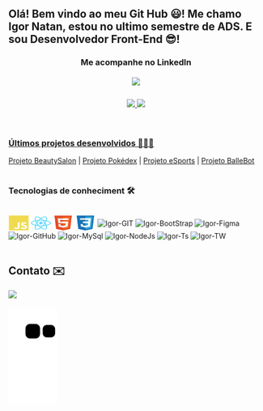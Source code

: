 ## Olá! Bem vindo ao meu Git Hub 😃! Me chamo Igor Natan, estou no ultimo semestre de ADS. E sou Desenvolvedor Front-End 😎!

<div align="center">
  <h3>Me acompanhe no Linkedln <br> <br>
  <a href="https://www.linkedin.com/in/igor-natan/" target="_blank"><img src="https://img.shields.io/badge/-LinkedIn-%230077B5?style=for-the-badge&logo=linkedin&logoColor=white" target="_blank"></a>
  </h3>

  <h3>
  <a href="https://github.com/IgorNatann">
  <img height="180em" src="https://github-readme-stats.vercel.app/api?username=IgorNatann&show_icons=true&theme=dark&include_all_commits=true&count_private=true"/>
  <img height="180em" src="https://github-readme-stats.vercel.app/api/top-langs/?username=IgorNatann&layout=compact&langs_count=7&theme=dark"/>
</div>

<div style="display: inline_block"><br>
<h3>Últimos projetos desenvolvidos 🧑🏼‍💻</h3>
<a href="https://igornatann.github.io/salaoDeBeleza/" target="_blank">Projeto BeautySalon</a>
|
<a href="https://igornatann.github.io/projetoPokedex/" target="_blank">Projeto Pokédex</a>
|
<a href="https://igornatann.github.io/eSports/" target="_blank">Projeto eSports</a>
|
<a href="https://igornatann.github.io/landingPageBalleBot/" target="_blank">Projeto BalleBot</a>

</div> <br>

<h3>Tecnologias de conheciment 🛠️</h3>
<div style="display: inline_block"><br>
  
  <img src="https://raw.githubusercontent.com/devicons/devicon/master/icons/javascript/javascript-plain.svg" align="center" alt="Igor-Js" height="30" width="40"/>
  <img src="https://raw.githubusercontent.com/devicons/devicon/master/icons/react/react-original.svg"  align="center" alt="Igor-React" height="30" width="40"/>
  <img src="https://raw.githubusercontent.com/devicons/devicon/master/icons/html5/html5-original.svg" align="center" alt="Igor-HTML" height="30" width="40"/>
  <img src="https://raw.githubusercontent.com/devicons/devicon/master/icons/css3/css3-original.svg" align="center" alt="Igor-CSS" height="30" width="40"/>
  <img src="https://cdn.jsdelivr.net/gh/devicons/devicon/icons/git/git-original.svg" align="center" alt="Igor-GIT" width="30" height="40"/>  
  <img src="https://cdn.jsdelivr.net/gh/devicons/devicon/icons/bootstrap/bootstrap-original.svg" align="center" alt="Igor-BootStrap" width="30" height="40"/>
  <img src="https://cdn.jsdelivr.net/gh/devicons/devicon/icons/figma/figma-original.svg" align="center" alt="Igor-Figma" width="30" height="40"/>
  <img src="https://cdn.jsdelivr.net/gh/devicons/devicon/icons/github/github-original.svg" align="center" alt="Igor-GitHub" width="30" height="40"/>
  <img src="https://cdn.jsdelivr.net/gh/devicons/devicon/icons/mysql/mysql-original-wordmark.svg" align="center" alt="Igor-MySql" width="30" height="40"/>        
  <img src="https://cdn.jsdelivr.net/gh/devicons/devicon/icons/nodejs/nodejs-original.svg" align="center" alt="Igor-NodeJs" width="30" height="40"/>         
  <img src="https://cdn.jsdelivr.net/gh/devicons/devicon/icons/typescript/typescript-original.svg" align="center" alt="Igor-Ts" width="30" height="40"/>
  <img src="https://cdn.jsdelivr.net/gh/devicons/devicon/icons/tailwindcss/tailwindcss-original-wordmark.svg" align="center" alt="Igor-TW" width="30" height="40"/>

</div> <br>

## Contato ✉️

<div> 
  <a href = "mailto:igornatan4@gmail.com"><img src="https://img.shields.io/badge/-Gmail-%23333?style=for-the-badge&logo=gmail&logoColor=white" target="_blank"></a>

![Snake animation](https://github.com/IgorNatann/IgorNatann/blob/output/github-contribution-grid-snake.svg)

</div>
